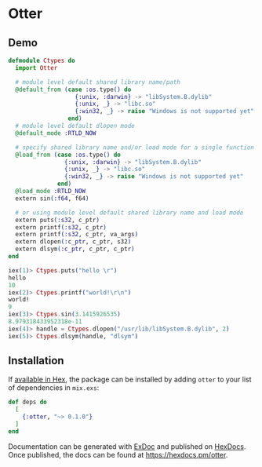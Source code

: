 # Otter
## Demo
```elixir
defmodule Ctypes do
  import Otter

  # module level default shared library name/path
  @default_from (case :os.type() do
                   {:unix, :darwin} -> "libSystem.B.dylib"
                   {:unix, _} -> "libc.so"
                   {:win32, _} -> raise "Windows is not supported yet"
                 end)
  # module level default dlopen mode
  @default_mode :RTLD_NOW

  # specify shared library name and/or load mode for a single function
  @load_from (case :os.type() do
                {:unix, :darwin} -> "libSystem.B.dylib"
                {:unix, _} -> "libc.so"
                {:win32, _} -> raise "Windows is not supported yet"
              end)
  @load_mode :RTLD_NOW
  extern sin(:f64, f64)

  # or using module level default shared library name and load mode
  extern puts(:s32, c_ptr)
  extern printf(:s32, c_ptr)
  extern printf(:s32, c_ptr, va_args)
  extern dlopen(:c_ptr, c_ptr, s32)
  extern dlsym(:c_ptr, c_ptr, c_ptr)
end

iex(1)> Ctypes.puts("hello \r")
hello
10
iex(2)> Ctypes.printf("world!\r\n")
world!
9
iex(3)> Ctypes.sin(3.1415926535)
8.979318433952318e-11
iex(4)> handle = Ctypes.dlopen("/usr/lib/libSystem.B.dylib", 2)
iex(5)> Ctypes.dlsym(handle, "dlsym")
```

## Installation

If [available in Hex](https://hex.pm/docs/publish), the package can be installed
by adding `otter` to your list of dependencies in `mix.exs`:

```elixir
def deps do
  [
    {:otter, "~> 0.1.0"}
  ]
end
```

Documentation can be generated with [ExDoc](https://github.com/elixir-lang/ex_doc)
and published on [HexDocs](https://hexdocs.pm). Once published, the docs can
be found at <https://hexdocs.pm/otter>.


